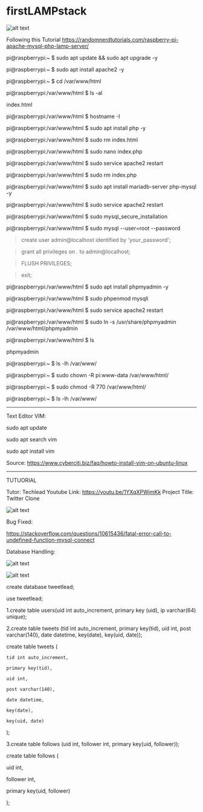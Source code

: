 # firstLAMPstack

![alt text](https://cdn-images-1.medium.com/fit/t/1600/480/1*FJTQ53A9dCdcmM9g78aaOg.jpeg)

Following this Tutorial
https://randomnerdtutorials.com/raspberry-pi-apache-mysql-php-lamp-server/

pi@raspberrypi:~ $ sudo apt update && sudo apt upgrade -y

pi@raspberrypi:~ $ sudo apt install apache2 -y

pi@raspberrypi:~ $ cd /var/www/html

pi@raspberrypi:/var/www/html $ ls -al

index.html

pi@raspberrypi:/var/www/html $ hostname -I

pi@raspberrypi:/var/www/html $ sudo apt install php -y

pi@raspberrypi:/var/www/html $ sudo rm index.html

pi@raspberrypi:/var/www/html $ sudo nano index.php

<?php echo "hello world"; ?>

pi@raspberrypi:/var/www/html $ sudo service apache2 restart

pi@raspberrypi:/var/www/html $ sudo rm index.php

pi@raspberrypi:/var/www/html $ sudo apt install mariadb-server php-mysql -y

pi@raspberrypi:/var/www/html $ sudo service apache2 restart

pi@raspberrypi:/var/www/html $ sudo mysql_secure_installation

pi@raspberrypi:/var/www/html $ sudo mysql --user=root --password

> create user admin@localhost identified by 'your_password';

> grant all privileges on *.* to admin@localhost;

> FLUSH PRIVILEGES;

> exit;

pi@raspberrypi:/var/www/html $ sudo apt install phpmyadmin -y

pi@raspberrypi:/var/www/html $ sudo phpenmod mysqli

pi@raspberrypi:/var/www/html $ sudo service apache2 restart

pi@raspberrypi:/var/www/html $ sudo ln -s /usr/share/phpmyadmin /var/www/html/phpmyadmin

pi@raspberrypi:/var/www/html $ ls

phpmyadmin

pi@raspberrypi:~ $ ls -lh /var/www/

pi@raspberrypi:~ $ sudo chown -R pi:www-data /var/www/html/

pi@raspberrypi:~ $ sudo chmod -R 770 /var/www/html/

pi@raspberrypi:~ $ ls -lh /var/www/

________________________________________________________________________________________________________________________________
Text Editor VIM:

sudo apt update

sudo apt search vim

sudo apt install vim

Source: https://www.cyberciti.biz/faq/howto-install-vim-on-ubuntu-linux
__________________________________________________________________________________________________________________________________
TUTUORIAL

Tutor: Techlead
Youtube Link: https://youtu.be/1YXqXPWjmKk
Project Title: Twitter Clone

![alt text](https://encrypted-tbn0.gstatic.com/images?q=tbn:ANd9GcSFk2IbTjU-arbu7owjZF757NDLLINVh6UgvQ&usqp=CAU)

Bug Fixed:

https://stackoverflow.com/questions/10615436/fatal-error-call-to-undefined-function-mysql-connect





Database Handling:

![alt text](https://user-images.githubusercontent.com/58724748/104832745-4c354980-58ce-11eb-8277-a6999efc9962.png)


![alt text](https://user-images.githubusercontent.com/58724748/104832907-e34ed100-58cf-11eb-9ce1-9afefa0e3962.png)


create database tweetlead;

use tweetlead;

1.create table users(uid int auto_increment, primary key (uid), ip varchar(64) unique);

2.create table tweets (tid int auto_increment, primary key(tid), uid int, post varchar(140), date datetime, key(date), key(uid, date));

create table tweets (
    
    tid int auto_increment, 
    
    primary key(tid), 
   
    uid int, 
   
    post varchar(140), 
   
    date datetime, 
   
    key(date), 
    
    key(uid, date)
);

3.create table follows (uid int, follower int, primary key(uid, follower));

create table follows (

   uid int, 
   
   follower int, 
   
   primary key(uid, follower)
   
 );


